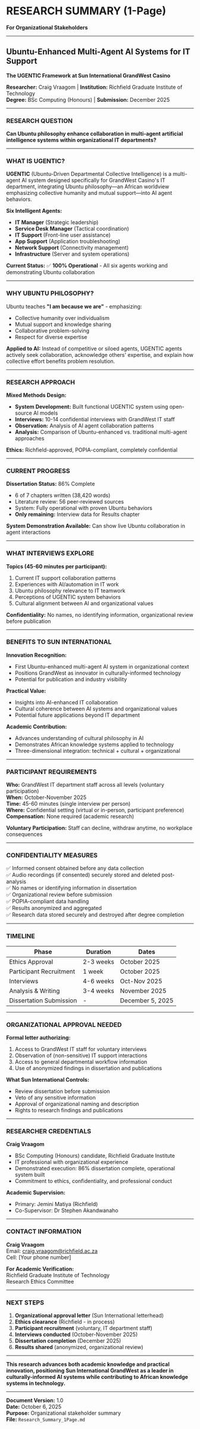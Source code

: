 # RESEARCH SUMMARY (1-Page)
**For Organizational Stakeholders**

---

## Ubuntu-Enhanced Multi-Agent AI Systems for IT Support
**The UGENTIC Framework at Sun International GrandWest Casino**

**Researcher:** Craig Vraagom | **Institution:** Richfield Graduate Institute of Technology  
**Degree:** BSc Computing (Honours) | **Submission:** December 2025

---

### RESEARCH QUESTION

**Can Ubuntu philosophy enhance collaboration in multi-agent artificial intelligence systems within organizational IT departments?**

---

### WHAT IS UGENTIC?

**UGENTIC** (Ubuntu-Driven Departmental Collective Intelligence) is a multi-agent AI system designed specifically for GrandWest Casino's IT department, integrating Ubuntu philosophy—an African worldview emphasizing collective humanity and mutual support—into AI agent behaviors.

**Six Intelligent Agents:**
- **IT Manager** (Strategic leadership)
- **Service Desk Manager** (Tactical coordination)
- **IT Support** (Front-line user assistance)
- **App Support** (Application troubleshooting)
- **Network Support** (Connectivity management)
- **Infrastructure** (Server and system operations)

**Current Status:** ✅ **100% Operational** - All six agents working and demonstrating Ubuntu collaboration

---

### WHY UBUNTU PHILOSOPHY?

Ubuntu teaches **"I am because we are"** - emphasizing:
- Collective humanity over individualism
- Mutual support and knowledge sharing
- Collaborative problem-solving
- Respect for diverse expertise

**Applied to AI:** Instead of competitive or siloed agents, UGENTIC agents actively seek collaboration, acknowledge others' expertise, and explain how collective effort benefits problem resolution.

---

### RESEARCH APPROACH

**Mixed Methods Design:**
- **System Development:** Built functional UGENTIC system using open-source AI models
- **Interviews:** 10-14 confidential interviews with GrandWest IT staff
- **Observation:** Analysis of AI agent collaboration patterns
- **Analysis:** Comparison of Ubuntu-enhanced vs. traditional multi-agent approaches

**Ethics:** Richfield-approved, POPIA-compliant, completely confidential

---

### CURRENT PROGRESS

**Dissertation Status:** 86% Complete
- 6 of 7 chapters written (38,420 words)
- Literature review: 56 peer-reviewed sources
- System: Fully operational with proven Ubuntu behaviors
- **Only remaining:** Interview data for Results chapter

**System Demonstration Available:** Can show live Ubuntu collaboration in agent interactions

---

### WHAT INTERVIEWS EXPLORE

**Topics (45-60 minutes per participant):**
1. Current IT support collaboration patterns
2. Experiences with AI/automation in IT work
3. Ubuntu philosophy relevance to IT teamwork
4. Perceptions of UGENTIC system behaviors
5. Cultural alignment between AI and organizational values

**Confidentiality:** No names, no identifying information, organizational review before publication

---

### BENEFITS TO SUN INTERNATIONAL

**Innovation Recognition:**
- First Ubuntu-enhanced multi-agent AI system in organizational context
- Positions GrandWest as innovator in culturally-informed technology
- Potential for publication and industry visibility

**Practical Value:**
- Insights into AI-enhanced IT collaboration
- Cultural coherence between AI systems and organizational values
- Potential future applications beyond IT department

**Academic Contribution:**
- Advances understanding of cultural philosophy in AI
- Demonstrates African knowledge systems applied to technology
- Three-dimensional integration: technical + cultural + organizational

---

### PARTICIPANT REQUIREMENTS

**Who:** GrandWest IT department staff across all levels (voluntary participation)  
**When:** October-November 2025  
**Time:** 45-60 minutes (single interview per person)  
**Where:** Confidential setting (virtual or in-person, participant preference)  
**Compensation:** None required (academic research)

**Voluntary Participation:** Staff can decline, withdraw anytime, no workplace consequences

---

### CONFIDENTIALITY MEASURES

✅ Informed consent obtained before any data collection  
✅ Audio recordings (if consented) securely stored and deleted post-analysis  
✅ No names or identifying information in dissertation  
✅ Organizational review before submission  
✅ POPIA-compliant data handling  
✅ Results anonymized and aggregated  
✅ Research data stored securely and destroyed after degree completion

---

### TIMELINE

| Phase | Duration | Dates |
|-------|----------|-------|
| Ethics Approval | 2-3 weeks | October 2025 |
| Participant Recruitment | 1 week | October 2025 |
| Interviews | 4-6 weeks | Oct-Nov 2025 |
| Analysis & Writing | 3-4 weeks | November 2025 |
| Dissertation Submission | - | December 5, 2025 |

---

### ORGANIZATIONAL APPROVAL NEEDED

**Formal letter authorizing:**
1. Access to GrandWest IT staff for voluntary interviews
2. Observation of (non-sensitive) IT support interactions
3. Access to general departmental workflow information
4. Use of anonymized findings in dissertation and publications

**What Sun International Controls:**
- Review dissertation before submission
- Veto of any sensitive information
- Approval of organizational naming and description
- Rights to research findings and publications

---

### RESEARCHER CREDENTIALS

**Craig Vraagom**
- BSc Computing (Honours) candidate, Richfield Graduate Institute
- IT professional with organizational experience
- Demonstrated execution: 86% dissertation complete, operational system built
- Commitment to ethics, confidentiality, and professional conduct

**Academic Supervision:**
- Primary: Jemini Matiya (Richfield)
- Co-Supervisor: Dr Stephen Akandwanaho

---

### CONTACT INFORMATION

**Craig Vraagom**  
Email: craig.vraagom@richfield.ac.za  
Cell: [Your phone number]

**For Academic Verification:**  
Richfield Graduate Institute of Technology  
Research Ethics Committee

---

### NEXT STEPS

1. **Organizational approval letter** (Sun International letterhead)
2. **Ethics clearance** (Richfield - in process)
3. **Participant recruitment** (voluntary, IT department staff)
4. **Interviews conducted** (October-November 2025)
5. **Dissertation completion** (December 2025)
6. **Results shared** (anonymized, organizational review)

---

**This research advances both academic knowledge and practical innovation, positioning Sun International GrandWest as a leader in culturally-informed AI systems while contributing to African knowledge systems in technology.**

---

**Document Version:** 1.0  
**Date:** October 6, 2025  
**Purpose:** Organizational stakeholder summary  
**File:** `Research_Summary_1Page.md`
